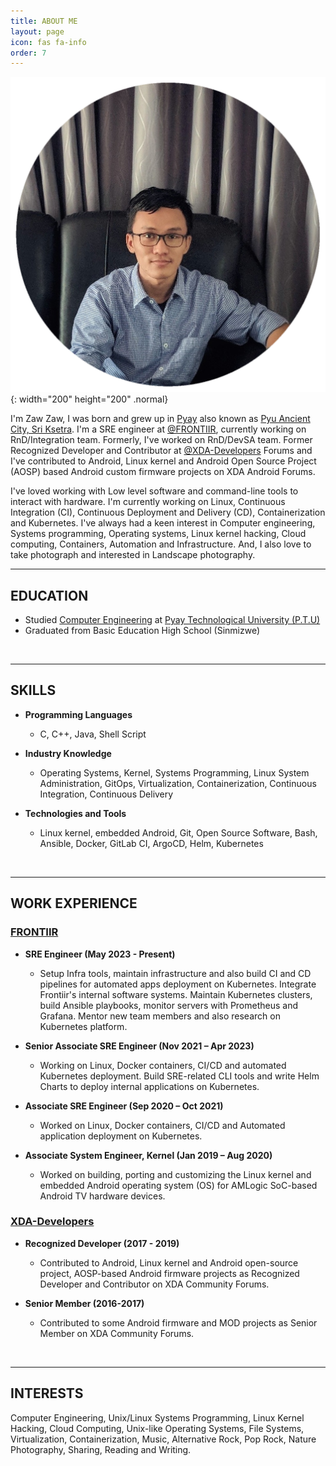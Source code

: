 ```yaml
---
title: ABOUT ME
layout: page
icon: fas fa-info
order: 7
---
```


![About Me](/assets/images/featured-images/img_profile_picture.png){: width="200" height="200" .normal}

I'm Zaw Zaw, I was born and grew up in [Pyay](https://en.wikipedia.org/wiki/Pyay) also known as [Pyu Ancient City, Sri Ksetra](https://en.wikipedia.org/wiki/Pyu_city-states#Sri_Ksetra). I'm a SRE engineer at [@FRONTIIR](http://www.frontiir.com/), currently working on RnD/Integration team. Formerly, I've worked on RnD/DevSA team. Former Recognized Developer and Contributor at [@XDA-Developers](https://forum.xda-developers.com/) Forums and I've contributed to Android, Linux kernel and  Android Open Source Project (AOSP) based Android custom firmware projects on XDA Android Forums.

I've loved working with Low level software and command-line tools to interact with hardware. I'm currently working on Linux, Continuous Integration (CI), Continuous Deployment and Delivery (CD), Containerization and Kubernetes. I've always had a keen interest in Computer engineering, Systems programming, Operating systems, Linux kernel hacking, Cloud computing, Containers, Automation and Infrastructure. And, I also love to take photograph and interested in Landscape photography.
<br>

---

## EDUCATION

- Studied [Computer Engineering](https://en.wikipedia.org/wiki/Computer_engineering) at [Pyay Technological University (P.T.U)](https://en.wikipedia.org/wiki/Pyay_Technological_University)
- Graduated from Basic Education High School (Sinmizwe)
<br>

---

## SKILLS
- **Programming Languages**
  - C, C++, Java, Shell Script

- **Industry Knowledge**
  - Operating Systems, Kernel, Systems Programming, Linux System Administration, GitOps, Virtualization, Containerization, Continuous Integration, Continuous Delivery

- **Technologies and Tools**
  - Linux kernel, embedded Android, Git, Open Source Software, Bash, Ansible, Docker, GitLab CI, ArgoCD, Helm, Kubernetes
<br>

---

## WORK EXPERIENCE

### [FRONTIIR](https://www.linkedin.com/company/frontiir)

   - **SRE Engineer (May 2023 - Present)**
     - Setup Infra tools, maintain infrastructure and also build CI and CD pipelines for automated apps deployment on Kubernetes. Integrate Frontiir's internal software systems. Maintain Kubernetes clusters, build Ansible playbooks, monitor servers with Prometheus and Grafana. Mentor new team members and also research on Kubernetes platform.

   - **Senior Associate SRE Engineer (Nov 2021 – Apr 2023)**
     - Working on Linux, Docker containers, CI/CD and automated Kubernetes deployment. Build SRE-related CLI tools and write Helm Charts to deploy internal applications on Kubernetes.

   - **Associate SRE Engineer (Sep 2020 – Oct 2021)**
     - Worked on Linux, Docker containers, CI/CD and Automated application deployment on Kubernetes.

   - **Associate System Engineer, Kernel (Jan 2019 – Aug 2020)**
     - Worked on building, porting and customizing the Linux kernel and embedded Android operating system (OS) for AMLogic SoC-based Android TV hardware devices.

### [XDA-Developers](https://www.linkedin.com/company/xda-developers)
  - **Recognized Developer (2017 - 2019)**
    - Contributed to Android, Linux kernel and Android open-source project, AOSP-based Android firmware projects as Recognized Developer and Contributor on XDA Community Forums.

  - **Senior Member (2016-2017)**
    - Contributed to some Android firmware and MOD projects as Senior Member on XDA Community Forums.
<br>

---

## INTERESTS

Computer Engineering, Unix/Linux Systems Programming, Linux Kernel Hacking, Cloud Computing, Unix-like Operating Systems, File Systems, Virtualization, Containerization, Music, Alternative Rock, Pop Rock, Nature Photography, Sharing, Reading and Writing.
